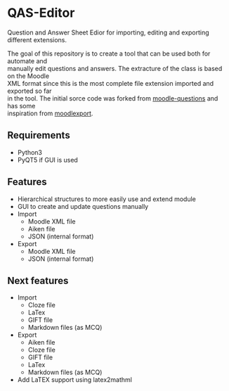 # QAS-Editor
 Question and Answer Sheet Edior for importing, editing and exporting different extensions.  
 
 The goal of this repository is to create a tool that can be used both for automate and  
 manually edit questions and answers. The extracture of the class is based on the Moodle  
 XML format since this is the most complete file extension imported and exported so far  
 in the tool. The initial sorce code was forked from [moodle-questions](https://github.com/adam-p/markdown-here/wiki/Markdown-Cheatsheet#links) and has some  
 inspiration from [moodlexport](https://github.com/Guillaume-Garrigos/moodlexport).  

 ## Requirements
 - Python3
 - PyQT5 if GUI is used

## Features
  - Hierarchical structures to more easily use and extend module
  - GUI to create and update questions manually
  - Import
    - Moodle XML file
    - Aiken file
    - JSON (internal format)
  - Export
    - Moodle XML file
    - JSON (internal format)

## Next features
  - Import
    - Cloze file
    - LaTex
    - GIFT file
    - Markdown files (as MCQ)
  - Export
    - Aiken file 
    - Cloze file 
    - GIFT file 
    - LaTex 
    - Markdown files (as MCQ)
  - Add LaTEX support using latex2mathml